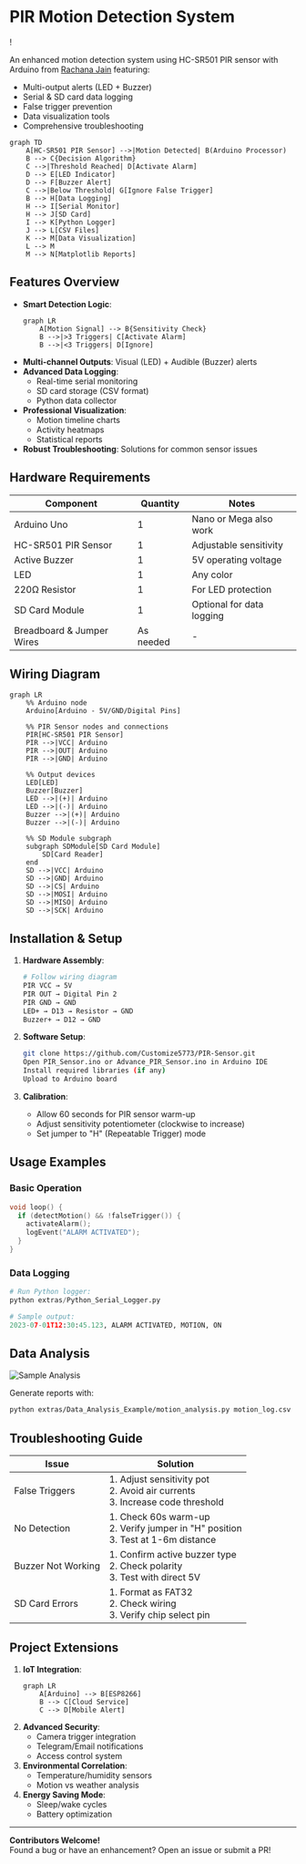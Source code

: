 # PIR Motion Detection System

!

An enhanced motion detection system using HC-SR501 PIR sensor with Arduino from [Rachana Jain](https://www.instructables.com/HC-SR501-PIR-Sensor-With-Arduino/) featuring:
- Multi-output alerts (LED + Buzzer)
- Serial & SD card data logging
- False trigger prevention
- Data visualization tools
- Comprehensive troubleshooting

```mermaid
graph TD
    A[HC-SR501 PIR Sensor] -->|Motion Detected| B(Arduino Processor)
    B --> C{Decision Algorithm}
    C -->|Threshold Reached| D[Activate Alarm]
    D --> E[LED Indicator]
    D --> F[Buzzer Alert]
    C -->|Below Threshold| G[Ignore False Trigger]
    B --> H[Data Logging]
    H --> I[Serial Monitor]
    H --> J[SD Card]
    I --> K[Python Logger]
    J --> L[CSV Files]
    K --> M[Data Visualization]
    L --> M
    M --> N[Matplotlib Reports]
```

## Features Overview
- **Smart Detection Logic**: 
  ```mermaid
  graph LR
      A[Motion Signal] --> B{Sensitivity Check}
      B -->|>3 Triggers| C[Activate Alarm]
      B -->|<3 Triggers| D[Ignore]
  ```
- **Multi-channel Outputs**: Visual (LED) + Audible (Buzzer) alerts
- **Advanced Data Logging**:
  - Real-time serial monitoring
  - SD card storage (CSV format)
  - Python data collector
- **Professional Visualization**:
  - Motion timeline charts
  - Activity heatmaps
  - Statistical reports
- **Robust Troubleshooting**: Solutions for common sensor issues

## Hardware Requirements
| Component | Quantity | Notes |
|-----------|----------|-------|
| Arduino Uno | 1 | Nano or Mega also work |
| HC-SR501 PIR Sensor | 1 | Adjustable sensitivity |
| Active Buzzer | 1 | 5V operating voltage |
| LED | 1 | Any color |
| 220Ω Resistor | 1 | For LED protection |
| SD Card Module | 1 | Optional for data logging |
| Breadboard & Jumper Wires | As needed | - |

## Wiring Diagram
```mermaid
graph LR
    %% Arduino node
    Arduino[Arduino - 5V/GND/Digital Pins]

    %% PIR Sensor nodes and connections
    PIR[HC-SR501 PIR Sensor]
    PIR -->|VCC| Arduino
    PIR -->|OUT| Arduino
    PIR -->|GND| Arduino

    %% Output devices
    LED[LED]
    Buzzer[Buzzer]
    LED -->|(+)| Arduino
    LED -->|(-)| Arduino
    Buzzer -->|(+)| Arduino
    Buzzer -->|(-)| Arduino

    %% SD Module subgraph
    subgraph SDModule[SD Card Module]
        SD[Card Reader]
    end
    SD -->|VCC| Arduino
    SD -->|GND| Arduino
    SD -->|CS| Arduino
    SD -->|MOSI| Arduino
    SD -->|MISO| Arduino
    SD -->|SCK| Arduino
```

## Installation & Setup
1. **Hardware Assembly**:
   ```bash
   # Follow wiring diagram
   PIR VCC → 5V
   PIR OUT → Digital Pin 2
   PIR GND → GND
   LED+ → D13 → Resistor → GND
   Buzzer+ → D12 → GND
   ```

2. **Software Setup**:
   ```bash
   git clone https://github.com/Customize5773/PIR-Sensor.git
   Open PIR_Sensor.ino or Advance_PIR_Sensor.ino in Arduino IDE
   Install required libraries (if any)
   Upload to Arduino board
   ```

3. **Calibration**:
   - Allow 60 seconds for PIR sensor warm-up
   - Adjust sensitivity potentiometer (clockwise to increase)
   - Set jumper to "H" (Repeatable Trigger) mode

## Usage Examples
### Basic Operation
```cpp
void loop() {
  if (detectMotion() && !falseTrigger()) {
    activateAlarm();
    logEvent("ALARM ACTIVATED");
  }
}
```

### Data Logging
```python
# Run Python logger:
python extras/Python_Serial_Logger.py

# Sample output:
2023-07-01T12:30:45.123, ALARM ACTIVATED, MOTION, ON
```

## Data Analysis
![Sample Analysis]()

Generate reports with:
```bash
python extras/Data_Analysis_Example/motion_analysis.py motion_log.csv
```

## Troubleshooting Guide
| Issue | Solution |
|-------|----------|
| False Triggers | 1. Adjust sensitivity pot<br>2. Avoid air currents<br>3. Increase code threshold |
| No Detection | 1. Check 60s warm-up<br>2. Verify jumper in "H" position<br>3. Test at 1-6m distance |
| Buzzer Not Working | 1. Confirm active buzzer type<br>2. Check polarity<br>3. Test with direct 5V |
| SD Card Errors | 1. Format as FAT32<br>2. Check wiring<br>3. Verify chip select pin |

## Project Extensions
1. **IoT Integration**:
   ```mermaid
   graph LR
       A[Arduino] --> B[ESP8266]
       B --> C[Cloud Service]
       C --> D[Mobile Alert]
   ```
2. **Advanced Security**:
   - Camera trigger integration
   - Telegram/Email notifications
   - Access control system
3. **Environmental Correlation**:
   - Temperature/humidity sensors
   - Motion vs weather analysis
4. **Energy Saving Mode**:
   - Sleep/wake cycles
   - Battery optimization
---

**Contributors Welcome!**  
Found a bug or have an enhancement? Open an issue or submit a PR!
